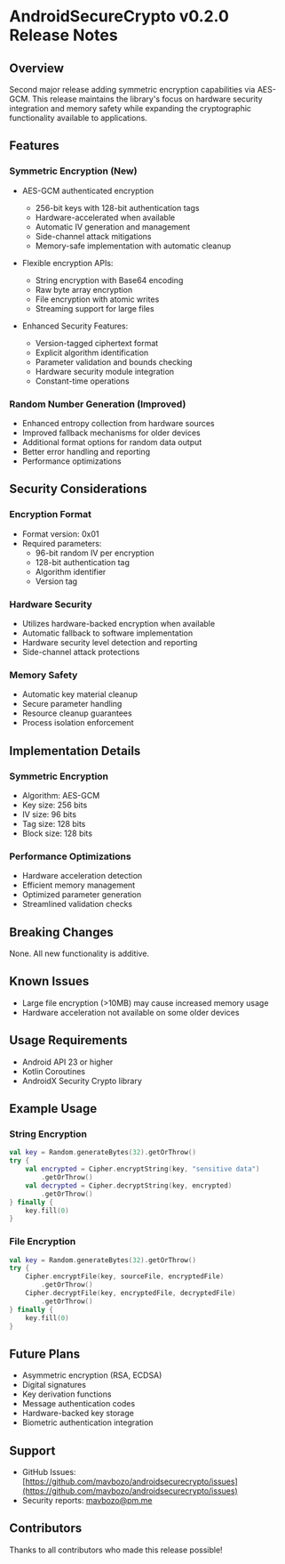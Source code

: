 # AndroidSecureCrypto v0.2.0 Release Notes

## Overview
Second major release adding symmetric encryption capabilities via AES-GCM. This release maintains the library's focus on hardware security integration and memory safety while expanding the cryptographic functionality available to applications.

## Features

### Symmetric Encryption (New)
- AES-GCM authenticated encryption
  - 256-bit keys with 128-bit authentication tags
  - Hardware-accelerated when available
  - Automatic IV generation and management
  - Side-channel attack mitigations
  - Memory-safe implementation with automatic cleanup

- Flexible encryption APIs:
  - String encryption with Base64 encoding
  - Raw byte array encryption
  - File encryption with atomic writes
  - Streaming support for large files

- Enhanced Security Features:
  - Version-tagged ciphertext format
  - Explicit algorithm identification
  - Parameter validation and bounds checking
  - Hardware security module integration
  - Constant-time operations

### Random Number Generation (Improved)
- Enhanced entropy collection from hardware sources
- Improved fallback mechanisms for older devices
- Additional format options for random data output
- Better error handling and reporting
- Performance optimizations

## Security Considerations

### Encryption Format
- Format version: 0x01
- Required parameters:
  - 96-bit random IV per encryption
  - 128-bit authentication tag
  - Algorithm identifier
  - Version tag

### Hardware Security
- Utilizes hardware-backed encryption when available
- Automatic fallback to software implementation
- Hardware security level detection and reporting
- Side-channel attack protections

### Memory Safety
- Automatic key material cleanup
- Secure parameter handling
- Resource cleanup guarantees
- Process isolation enforcement

## Implementation Details

### Symmetric Encryption
- Algorithm: AES-GCM
- Key size: 256 bits
- IV size: 96 bits
- Tag size: 128 bits
- Block size: 128 bits

### Performance Optimizations
- Hardware acceleration detection
- Efficient memory management
- Optimized parameter generation
- Streamlined validation checks

## Breaking Changes
None. All new functionality is additive.

## Known Issues
- Large file encryption (>10MB) may cause increased memory usage
- Hardware acceleration not available on some older devices

## Usage Requirements
- Android API 23 or higher
- Kotlin Coroutines
- AndroidX Security Crypto library

## Example Usage

### String Encryption
```kotlin
val key = Random.generateBytes(32).getOrThrow()
try {
    val encrypted = Cipher.encryptString(key, "sensitive data")
        .getOrThrow()
    val decrypted = Cipher.decryptString(key, encrypted)
        .getOrThrow()
} finally {
    key.fill(0)
}
```

### File Encryption
```kotlin
val key = Random.generateBytes(32).getOrThrow()
try {
    Cipher.encryptFile(key, sourceFile, encryptedFile)
        .getOrThrow()
    Cipher.decryptFile(key, encryptedFile, decryptedFile)
        .getOrThrow()
} finally {
    key.fill(0)
}
```

## Future Plans
- Asymmetric encryption (RSA, ECDSA)
- Digital signatures
- Key derivation functions
- Message authentication codes
- Hardware-backed key storage
- Biometric authentication integration

## Support
- GitHub Issues: [https://github.com/mavbozo/androidsecurecrypto/issues](https://github.com/mavbozo/androidsecurecrypto/issues)
- Security reports: mavbozo@pm.me

## Contributors
Thanks to all contributors who made this release possible!
